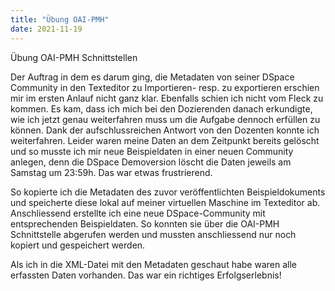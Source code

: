 ```yaml
---
title: "Übung OAI-PMH"
date: 2021-11-19
---
```



Übung OAI-PMH Schnittstellen

Der Auftrag in dem es darum ging, die Metadaten von seiner DSpace Community in den Texteditor zu Importieren- resp. zu exportieren erschien mir im ersten Anlauf nicht ganz klar. Ebenfalls schien ich nicht vom Fleck zu kommen. Es kam, dass ich mich bei den Dozierenden danach erkundigte, wie ich jetzt genau weiterfahren muss um die Aufgabe dennoch erfüllen zu können. Dank der aufschlussreichen Antwort von den Dozenten konnte ich weiterfahren. Leider waren meine Daten an dem Zeitpunkt bereits gelöscht und so musste ich mir neue Beispieldaten in einer neuen Community anlegen, denn die DSpace Demoversion löscht die Daten jeweils am Samstag um 23:59h. Das war etwas frustrierend.

So kopierte ich die Metadaten des zuvor veröffentlichten Beispieldokuments und speicherte diese lokal auf meiner virtuellen Maschine im Texteditor ab. Anschliessend erstellte ich eine neue DSpace-Community mit entsprechenden Beispieldaten. So konnten sie über die OAI-PMH Schnittstelle abgerufen werden und mussten anschliessend nur noch kopiert und gespeichert werden. 

Als ich in die XML-Datei mit den Metadaten geschaut habe waren alle erfassten Daten vorhanden. Das war ein richtiges Erfolgserlebnis! 
